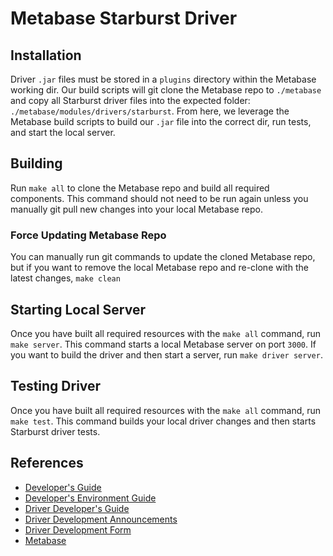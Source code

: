 # Metabase Starburst Driver

## Installation
Driver `.jar` files must be stored in a `plugins` directory within the Metabase working dir.
Our build scripts will git clone the Metabase repo to `./metabase` and copy all Starburst driver files into the 
expected folder: `./metabase/modules/drivers/starburst`. From here, we leverage the Metabase build scripts to 
build our `.jar` file into the correct dir, run tests, and start the local server.

## Building
Run `make all` to clone the Metabase repo and build all required components. This command should not need
to be run again unless you manually git pull new changes into your local Metabase repo.

### Force Updating Metabase Repo
You can manually run git commands to update the cloned Metabase repo, but if you want to remove 
the local Metabase repo and re-clone with the latest changes, `make clean`

## Starting Local Server
Once you have built all required resources with the `make all` command, run `make server`. 
This command starts a local Metabase server on port `3000`. If you want to build the driver and then start a server, run `make driver server`.

## Testing Driver
Once you have built all required resources with the `make all` command, run `make test`. This command builds your local driver changes and then starts Starburst driver tests.

## References
* [Developer's Guide](https://www.metabase.com/docs/latest/developers-guide/start.html)
* [Developer's Environment Guide](https://www.metabase.com/docs/latest/developers-guide/devenv.html)
* [Driver Developer's Guide](https://www.metabase.com/docs/latest/developers-guide-drivers.html#driver-development)
* [Driver Development Announcements](https://www.metabase.com/docs/latest/developers-guide-drivers.html#driver-development-announcements)
* [Driver Development Form](https://discourse.metabase.com/c/driver-development)
* [Metabase](https://www.metabase.com/)
